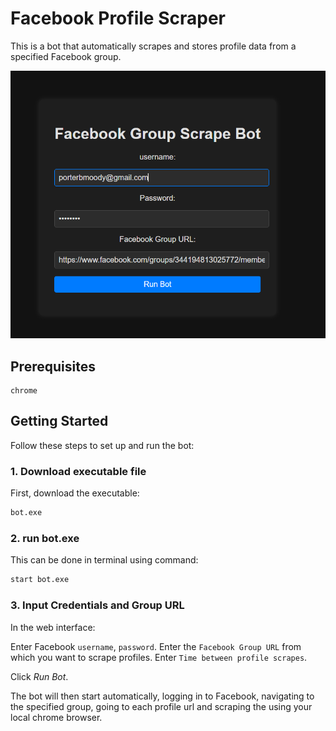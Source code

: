 # Facebook Profile Scraper

This is a bot that automatically scrapes and stores profile data from a specified Facebook group. 

![](facebook%20page.PNG)

## Prerequisites
```
chrome
```

## Getting Started

Follow these steps to set up and run the bot:

### 1. Download executable file

First, download the executable:

```sh
bot.exe
```
### 2. run bot.exe
This can be done in terminal using command:
```sh
start bot.exe
```

### 3. Input Credentials and Group URL
In the web interface:

Enter Facebook `username`, `password`.
Enter the `Facebook Group URL` from which you want to scrape profiles.
Enter `Time between profile scrapes`.

Click *Run Bot*.

The bot will then start automatically, logging in to Facebook, navigating to the specified group, going to each profile url and scraping the using your local chrome browser.

